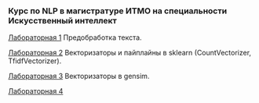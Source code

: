 ### Курс по NLP в магистратуре ИТМО на специальности Искусственный интеллект 

[Лабораторная 1](\Lab_1)
Предобработка текста.

[Лабораторная 2](\Lab_2)
Векторизаторы и пайплайны в sklearn (CountVectorizer, TfidfVectorizer).

[Лабораторная 3](\Lab_3)
Векторизаторы в gensim.

[Лабораторная 4](\Lab_4)

